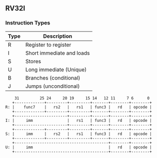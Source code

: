 ## RV32I

### Instruction Types

| Type | Description               |
|------|---------------------------|
| R    | Register to register      |
| I    | Short immediate and loads |
| S    | Stores                    |
| U    | Long immediate (Unique)   |
| B    | Branches (conditional)    |
| J    | Jumps (unconditional)     |

```
    31         25 24     20 19     15 14   12 11     7 6      0
   +-------------+---------+---------+-------+--------+--------+
R: |    func7    |   rs2   |   rs1   | func3 |   rd   | opcode |
   +-------------+---------+---------+-------+--------+--------+
   +-----------------------+---------+-------+--------+--------+
I: |     imm               |   rs1   | func3 |   rd   | opcode |
   +-----------------------+---------+-------+--------+--------+
   +-------------+---------+---------+-------+--------+--------+
S: |     imm     |   rs2   |   rs1   | func3 |   rd   | opcode |
   +-------------+---------+---------+-------+--------+--------+
   +-----------------------------------------+--------+--------+
U: |     imm                                 |   rd   | opcode |
   +-----------------------------------------+--------+--------+
```
